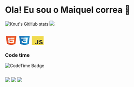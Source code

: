 # Ola! Eu sou o Maiquel correa 👋 

![Knut's GitHub stats](https://github-readme-stats.vercel.app/api?username=yknutz&show_icons=true&theme=synthwave)
<img height="196em" src="https://github-readme-stats.vercel.app/api/top-langs/?username=yknutz&layout=compact&theme=synthwave"/>

<div style="display: inline_block"><br>
  <a href="https://www.w3schools.com/html/default.asp"><img align="center" alt="Rafa-HTML" height="30" width="40" src="https://raw.githubusercontent.com/devicons/devicon/master/icons/html5/html5-original.svg"></a>
  <a href="https://www.w3schools.com/css/default.asp"><img align="center" alt="Rafa-CSS" height="30" width="40" src="https://raw.githubusercontent.com/devicons/devicon/master/icons/css3/css3-original.svg"></a>
  <a href="https://developer.mozilla.org/en-US/docs/Web/JavaScript" rel="nofollow"> <img align="center" alt="javascript" width="40" height="30" src="https://raw.githubusercontent.com/devicons/devicon/master/icons/javascript/javascript-original.svg"> </a>
</div>


 <div>
  <h3>Code time</h3>
  <img href="https://codetime.dev" alt="CodeTime Badge" src="https://img.shields.io/endpoint?style=for-the-badge&color=262334&url=https%3A%2F%2Fapi.codetime.dev%2Fshield%3Fid%3D24413%26project%3D%26in=0">
  </div>
  
  ##
 
<div> 
  <a href="https://www.youtube.com/channel/UC1ay1FN29VDLfgmDn-End-g" target="_blank"><img src="https://img.shields.io/badge/YouTube-FF0000?style=for-the-badge&logo=youtube&logoColor=white" target="_blank"></a>
  <a href="https://www.instagram.com/correa.maiquel/" target="_blank"><img src="https://img.shields.io/badge/-Instagram-%23E4405F?style=for-the-badge&logo=instagram&logoColor=white" target="_blank"></a>
 	<a href="https://www.twitch.tv/oknutz" target="_blank"><img src="https://img.shields.io/badge/Twitch-9146FF?style=for-the-badge&logo=twitch&logoColor=white" target="_blank"></a>
  
</div>
